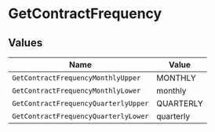 # GetContractFrequency


## Values

| Name                                 | Value                                |
| ------------------------------------ | ------------------------------------ |
| `GetContractFrequencyMonthlyUpper`   | MONTHLY                              |
| `GetContractFrequencyMonthlyLower`   | monthly                              |
| `GetContractFrequencyQuarterlyUpper` | QUARTERLY                            |
| `GetContractFrequencyQuarterlyLower` | quarterly                            |